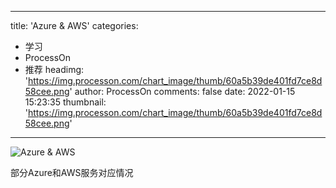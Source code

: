 
---
title: 'Azure & AWS'
categories: 
 - 学习
 - ProcessOn
 - 推荐
headimg: 'https://img.processon.com/chart_image/thumb/60a5b39de401fd7ce8d58cee.png'
author: ProcessOn
comments: false
date: 2022-01-15 15:23:35
thumbnail: 'https://img.processon.com/chart_image/thumb/60a5b39de401fd7ce8d58cee.png'
---

<div>   
<img class="thumb" alt="Azure & AWS" src="https://img.processon.com/chart_image/thumb/60a5b39de401fd7ce8d58cee.png" referrerpolicy="no-referrer">
<p>部分Azure和AWS服务对应情况</p>  
</div>
            